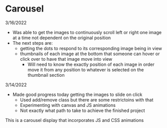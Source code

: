 # Carousel

3/16/2022
- Was able to get the images to continuously scroll left or right one image at a time not dependent on the original position
- The next steps are:
  - getting the dots to respond to its corresponding image being in view
  - thumbnails of each image at the bottom that someone can hover or click over to have that image move into view
    - Will need to know the exactly position of each image in order move it from any position to whatever is selected on the thumbnail section   

3/14/2022
- Made good progress today getting the images to slide on click
  - Used add/remove class but there are some restrictoins with that
  - Experimenting with canvas and JS animations
  - Not exactly what path to take to achieve the finished project

This is a carousel display that incorporates JS and CSS animations
